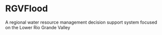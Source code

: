 # RGVFlood
A regional water resource management decision support system focused on the Lower Rio Grande Valley
